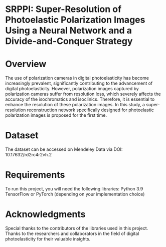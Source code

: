 # SRPPI: Super-Resolution of Photoelastic Polarization Images Using a Neural Network and a Divide-and-Conquer Strategy



# **Overview**

The use of polarization cameras in digital photoelasticity has become increasingly prevalent, significantly contributing to the advancement of digital photoelasticity. However, polarization images captured by polarization cameras suffer from resolution loss, which severely affects the accuracy of the isochromatics and isoclinics. Therefore, it is essential to enhance the resolution of these polarization images. In this study, a super-resolution reconstruction network specifically designed for photoelastic polarization images is proposed for the first time.

# **Dataset**

The dataset can be accessed on Mendeley Data via DOI: 10.17632/rd2rc4r2vh.2

# **Requirements**

To run this project, you will need the following libraries:
Python 3.9
TensorFlow or PyTorch (depending on your implementation choice)

# **Acknowledgments**

Special thanks to the contributors of the libraries used in this project.
Thanks to the researchers and collaborators in the field of digital photoelasticity for their valuable insights.
